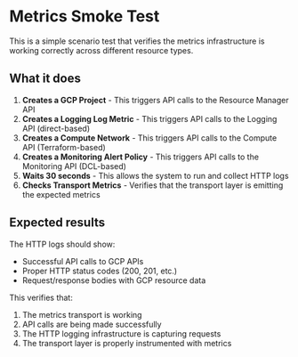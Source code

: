# Metrics Smoke Test

This is a simple scenario test that verifies the metrics infrastructure is working correctly across different resource types.

## What it does

1. **Creates a GCP Project** - This triggers API calls to the Resource Manager API
2. **Creates a Logging Log Metric** - This triggers API calls to the Logging API (direct-based)
3. **Creates a Compute Network** - This triggers API calls to the Compute API (Terraform-based)
4. **Creates a Monitoring Alert Policy** - This triggers API calls to the Monitoring API (DCL-based)
5. **Waits 30 seconds** - This allows the system to run and collect HTTP logs
6. **Checks Transport Metrics** - Verifies that the transport layer is emitting the expected metrics


## Expected results

The HTTP logs should show:
- Successful API calls to GCP APIs
- Proper HTTP status codes (200, 201, etc.)
- Request/response bodies with GCP resource data

This verifies that:
1. The metrics transport is working
2. API calls are being made successfully
3. The HTTP logging infrastructure is capturing requests
4. The transport layer is properly instrumented with metrics
